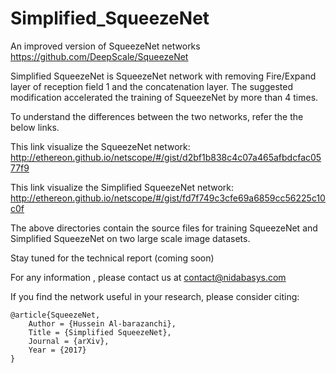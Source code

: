 # Simplified_SqueezeNet

An improved version of SqueezeNet networks https://github.com/DeepScale/SqueezeNet

Simplified SqueezeNet is SqueezeNet network with removing Fire/Expand layer of reception field 1 and the concatenation layer.
The suggested modification accelerated the training of SqueezeNet by more than 4 times.

To understand the differences between the two networks, refer the the below links.

This link visualize the SqueezeNet network: http://ethereon.github.io/netscope/#/gist/d2bf1b838c4c07a465afbdcfac0577f9

This link visualize the Simplified SqueezeNet network: http://ethereon.github.io/netscope/#/gist/fd7f749c3cfe69a6859cc56225c10c0f

The above directories contain the source files for training SqueezeNet and Simplified SqueezeNet on two large scale image datasets.

Stay tuned for the technical report (coming soon)

For any information , please contact us at contact@nidabasys.com


If you find the network useful in your research, please consider citing:

    @article{SqueezeNet,
        Author = {Hussein Al-barazanchi},
        Title = {Simplified SqueezeNet},
        Journal = {arXiv},
        Year = {2017}
    }
    
